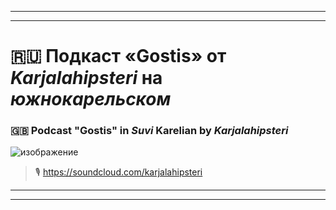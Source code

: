 ***
***

# 🇷🇺 Подкаст **«Gostis»** от *Karjalahipsteri* на *южнокарельском*
### 🇬🇧 Podcast **"Gostis"** in *Suvi* Karelian by *Karjalahipsteri*

![изображение](https://github.com/JustARyo/UralicsOfRussia/assets/31369233/a6d1006c-7461-4bb1-907e-02a81d918e69)

> 🎙️ https://soundcloud.com/karjalahipsteri

***
***
